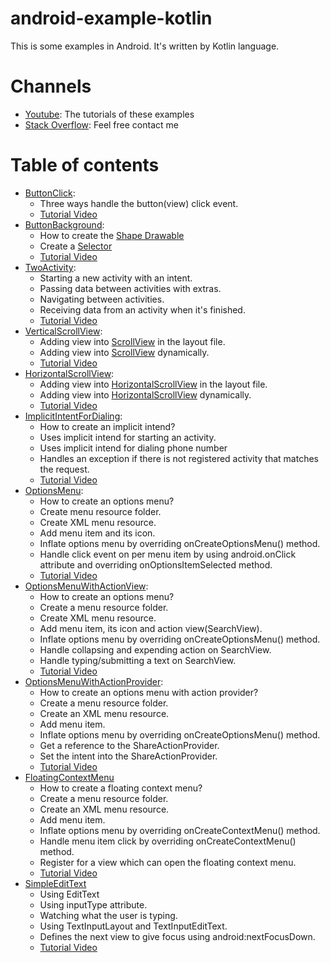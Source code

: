 # android-example-kotlin
This is some examples in Android. It's written by Kotlin language.

# Channels
- [Youtube](https://www.youtube.com/channel/UCXAZFMMGi5_C6lbW2qDsnZw): The tutorials of these examples
- [Stack Overflow](https://stackoverflow.com/users/2031246/john-le): Feel free contact me

# Table of contents
- [ButtonClick](https://github.com/john-lq/android-example-kotlin/tree/master/ButtonClick):
  - Three ways handle the button(view) click event.
  - [Tutorial Video](https://youtu.be/EZB7FTKbMlE)
- [ButtonBackground](https://github.com/john-lq/android-example-kotlin/tree/master/ButtonBackground):
  - How to create the [Shape Drawable](https://developer.android.com/guide/topics/resources/drawable-resource#Shape)
  - Create a [Selector](https://developer.android.com/guide/topics/resources/drawable-resource#selector-element)
  - [Tutorial Video](https://youtu.be/2T1u5fs-Umw)
- [TwoActivity](https://github.com/john-lq/android-example-kotlin/tree/master/TwoActivity):
  - Starting a new activity with an intent.
  - Passing data between activities with extras.
  - Navigating between activities.
  - Receiving data from an activity when it's finished.
  - [Tutorial Video](https://youtu.be/z8rd62Rv3r0)
- [VerticalScrollView](https://github.com/john-lq/android-example-kotlin/tree/master/VerticalScrollView):
  - Adding view into [ScrollView](https://developer.android.com/reference/android/widget/ScrollView) in the layout file.
  - Adding view into [ScrollView](https://developer.android.com/reference/android/widget/ScrollView) dynamically.
  - [Tutorial Video](https://youtu.be/Qr5I0uMy3G8)
- [HorizontalScrollView](https://github.com/john-lq/android-example-kotlin/tree/master/HorizontalScrollView):
  - Adding view into [HorizontalScrollView](https://developer.android.com/reference/android/widget/HorizontalScrollView) in the layout file.
  - Adding view into [HorizontalScrollView](https://developer.android.com/reference/android/widget/HorizontalScrollView) dynamically.
  - [Tutorial Video](https://youtu.be/ZyJmu_9DMsQ)
- [ImplicitIntentForDialing](https://github.com/john-lq/android-example-kotlin/tree/master/ImplicitIntentForDialing):
  - How to create an implicit intend?
  - Uses implicit intend for starting an activity.
  - Uses implicit intend for dialing phone number
  - Handles an exception if there is not registered activity that matches the request.
  - [Tutorial Video](https://youtu.be/6jBrcviclLE)
- [OptionsMenu](https://github.com/john-lq/android-example-kotlin/tree/master/OptionsMenu):
  - How to create an options menu?
  - Create menu resource folder.
  - Create XML menu resource.
  - Add menu item and its icon.
  - Inflate options menu by overriding onCreateOptionsMenu() method.
  - Handle click event on per menu item by using android.onClick attribute and overriding onOptionsItemSelected method.
  - [Tutorial Video](https://youtu.be/0N2ou3h0OYA)
- [OptionsMenuWithActionView](https://github.com/john-lq/android-example-kotlin/tree/master/OptionsMenuWithActionView):
  - How to create an options menu?
  - Create a menu resource folder.
  - Create XML menu resource.
  - Add menu item, its icon and action view(SearchView).
  - Inflate options menu by overriding onCreateOptionsMenu() method.
  - Handle collapsing and expending action on SearchView.
  - Handle typing/submitting a text on SearchView.
  - [Tutorial Video](https://youtu.be/4M0mHsbCmJM)
- [OptionsMenuWithActionProvider](https://github.com/john-lq/android-example-kotlin/tree/master/OptionsMenuWithActionProvider):
  - How to create an options menu with action provider?
  - Create a menu resource folder.
  - Create an XML menu resource.
  - Add menu item.
  - Inflate options menu by overriding onCreateOptionsMenu() method.
  - Get a reference to the ShareActionProvider.
  - Set the intent into the ShareActionProvider.
  - [Tutorial Video](https://youtu.be/O9wK1LbK3UM)
- [FloatingContextMenu](https://github.com/john-lq/android-example-kotlin/tree/master/FloatContextMenu)
  - How to create a floating context menu?
  - Create a menu resource folder.
  - Create an XML menu resource.
  - Add menu item.
  - Inflate options menu by overriding onCreateContextMenu() method.
  - Handle menu item click by overriding onCreateContextMenu() method.
  - Register for a view which can open the floating context menu.
  - [Tutorial Video](https://youtu.be/rESfnpU6qWk)
- [SimpleEditText](https://github.com/john-lq/android-example-kotlin/tree/master/SimpleEditText)
  - Using EditText
  - Using inputType attribute.
  - Watching what the user is typing.
  - Using TextInputLayout and TextInputEditText.
  - Defines the next view to give focus using android:nextFocusDown.
  - [Tutorial Video](https://youtu.be/w5dFSDd8gmQ)